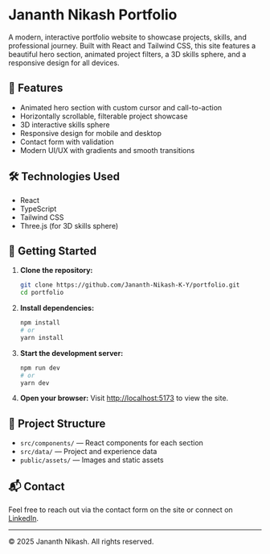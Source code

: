 # Jananth Nikash Portfolio

A modern, interactive portfolio website to showcase projects, skills, and professional journey. Built with React and Tailwind CSS, this site features a beautiful hero section, animated project filters, a 3D skills sphere, and a responsive design for all devices.

## 🚀 Features
- Animated hero section with custom cursor and call-to-action
- Horizontally scrollable, filterable project showcase
- 3D interactive skills sphere
- Responsive design for mobile and desktop
- Contact form with validation
- Modern UI/UX with gradients and smooth transitions

## 🛠️ Technologies Used
- React
- TypeScript
- Tailwind CSS
- Three.js (for 3D skills sphere)

## 🏁 Getting Started

1. **Clone the repository:**
   ```bash
   git clone https://github.com/Jananth-Nikash-K-Y/portfolio.git
   cd portfolio
   ```
2. **Install dependencies:**
   ```bash
   npm install
   # or
   yarn install
   ```
3. **Start the development server:**
   ```bash
   npm run dev
   # or
   yarn dev
   ```
4. **Open your browser:**
   Visit [http://localhost:5173](http://localhost:5173) to view the site.

## 📁 Project Structure
- `src/components/` — React components for each section
- `src/data/` — Project and experience data
- `public/assets/` — Images and static assets

## 📬 Contact
Feel free to reach out via the contact form on the site or connect on [LinkedIn](https://in.linkedin.com/in/jananth-nikash-k-y).

---
© 2025 Jananth Nikash. All rights reserved.